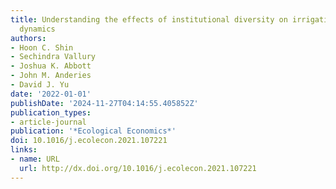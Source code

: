 ```yaml
---
title: Understanding the effects of institutional diversity on irrigation systems
  dynamics
authors:
- Hoon C. Shin
- Sechindra Vallury
- Joshua K. Abbott
- John M. Anderies
- David J. Yu
date: '2022-01-01'
publishDate: '2024-11-27T04:14:55.405852Z'
publication_types:
- article-journal
publication: '*Ecological Economics*'
doi: 10.1016/j.ecolecon.2021.107221
links:
- name: URL
  url: http://dx.doi.org/10.1016/j.ecolecon.2021.107221
---
```

